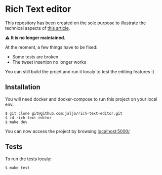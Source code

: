 # Rich Text editor

This repository has been created on the sole purpose to illustrate the technical
aspects of
[this article](https://knplabs.com/fr/blog/how-we-built-a-medium-like-rich-text-editor).

:warning: __It is no longer maintained.__

At the moment, a few things have to be fixed:
- Some tests are broken
- The tweet insertion no longer works

You can still build the projet and run it localy to test the editing features :)

## Installation

You will need docker and docker-compose to run this project on your local env.

```
$ git clone git@github.com:jaljo/rich-text-editor.git
$ cd rich-text-editor
$ make dev
```

You can now access the project by browsing [localhost:5000/](http://localhost:5000/)

## Tests

To run the tests localy:

```
$ make test
```
